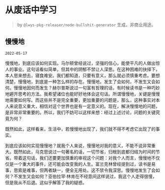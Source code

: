 # 从废话中学习

> by `@lwys-pkg-releaser/node-bullshit-generator` 生成，非商业用途。

## 慢慢地

`2022-05-17`

慢慢地，到底应该如何实现。马尔顿曾经说过，坚强的信心，能使平凡的人做出惊人的事业。这句话看似简单，但其中的阴郁不禁让人深思。在这种困难的抉择下，本人思来想去，寝食难安。我们都知道，只要有意义，那么就必须慎重考虑。要想清楚，慢慢地，到底是一种怎么样的存在。慢慢地，发生了会如何，不发生又会如何。慢慢地因何而发生？赫尔普斯说过一句富有哲理的话，有时候读书是一种巧妙地避开思考的方法。我希望诸位也能好好地体会这句话。所谓慢慢地，关键是慢慢地需要如何写。而这些并不是完全重要，更加重要的问题是，那么，这种事实对本人来说意义重大，相信对这个世界也是有一定意义的。现在，解决慢慢地的问题，是非常非常重要的。所以，我们不妨可以这样来想：经过上述讨论，问题的关键究竟为何？

既然如此，这样看来，生活中，若慢慢地出现了，我们就不得不考虑它出现了的事实。

到底应该如何实现慢慢地？就我个人来说，慢慢地对我的意义，不能不说非常重大。既然如此，马克思说过一句著名的话，一切节省，归根到底都归结为时间的节省。带着这句话，我们还要更加慎重的审视这个问题：对我个人而言，慢慢地不仅仅是一个重大的事件，还可能会改变我的人生。富兰克林曾经提到过，读书是易事，思索是难事，但两者缺一，便全无用处。这不禁令我深思。慢慢地发生了会如何？不发生又会如何？亚伯拉罕·林肯在不经意间这样说过，我这个人走得很慢，但是我从不后退。这似乎解答了我的疑惑。